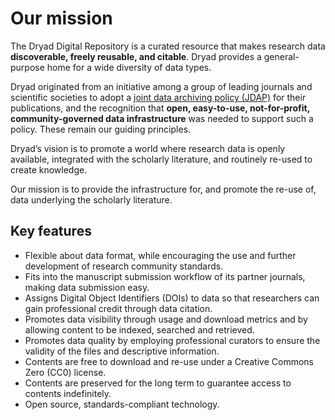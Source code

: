 <h1>Our mission</h1>

<p>The Dryad Digital Repository is a curated resource that makes research data <strong>discoverable, freely reusable, and citable</strong>. Dryad provides a general-purpose home for a wide diversity of data types.</p>
<p>Dryad originated from an initiative among a group of leading journals and scientific societies to adopt a <a href="/docs/JointDataArchivingPolicy.pdf">joint data archiving policy (JDAP)</a> for their publications, and the recognition that <strong>open, easy-to-use, not-for-profit, community-governed data infrastructure</strong> was needed to support such a policy. These remain our guiding principles.</p>
<p>Dryad’s vision is to promote a world where research data is openly available, integrated with the scholarly literature, and routinely re-used to create knowledge.</p>
<p>Our mission is to provide the infrastructure for, and promote the re-use of, data underlying the scholarly literature.</p>

<h2>Key features</h2>
<ul>
<li>Flexible about data format, while encouraging the use and further development of research community standards.</li>
<li>Fits into the manuscript submission workflow of its partner journals, making data submission easy.</li>
<li>Assigns Digital Object Identifiers (DOIs) to data so that researchers can gain professional credit through data citation.</li>
<li>Promotes data visibility through usage and download metrics and by allowing content to be indexed, searched and retrieved.</li>
<li>Promotes data quality by employing professional curators to ensure the validity of the files and descriptive information.</li>
<li>Contents are free to download and re-use under a Creative Commons Zero (CC0) license.</li>
<li>Contents are preserved for the long term to guarantee access to contents indefinitely.</li>
<li>Open source, standards-compliant technology.</li>
</ul>
